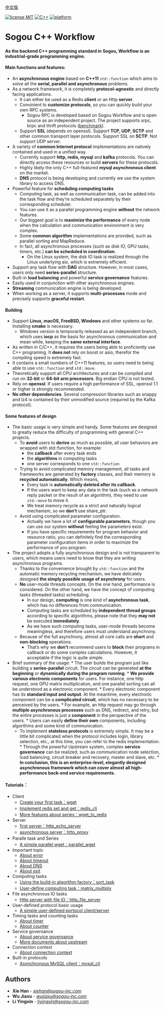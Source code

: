 [中文版](README.md)

[![license MIT](https://img.shields.io/badge/License-Apache-yellow.svg)](https://git.sogou-inc.com/wujiaxu/Filter/blob/master/LICENSE)
[![C++](https://img.shields.io/badge/language-c++-red.svg)](https://en.cppreference.com/)
[![platform](https://img.shields.io/badge/platform-linux%20%7C%20macos-lightgrey.svg)](#%E9%A1%B9%E7%9B%AE%E7%9A%84%E4%B8%80%E4%BA%9B%E8%AE%BE%E8%AE%A1%E7%89%B9%E7%82%B9)

# Sogou C++ Workflow
#### As the backend C++ programming standard in Sogou, Workflow is an industrial-grade programming engine. 
#### Main functions and features:
  * An **asynchronous engine** based on **C++11** ``std::function`` which aims to solve all the **serial, parallel and asynchronous** problems.
  * As a network framework, it is completely **protocol-agnostic** and directly facing applications.
    * It can either be used as a Redis **client** or an Http **server**.
    * Convinient to **customize protocols**, so you can quickly build your own RPC systems.
      * Sogou RPC is developed based on Sogou Workflow and is open source as an independent project. The project supports srpc, brpc and thrift protocols ([benchmark](https://github.com/holmes1412/sogou-rpc-benchmark)).
    * Support **SSL** (depends on openssl). Support **TCP, UDP, SCTP** and other common transport layer protocols. Support SSL on **SCTP**. Not support UDP server.
  * A variety of **common Internet protocol** implementations are natively contained and used in a unified way.
    * Currently support **http, redis, mysql** and **kafka** protocols. You can directly access these resources or build **servers** for these protocols.
    * Highly likely the only C++ full-featured **mysql asynchronous client** on the market.
    * **DNS** protocol is being developing and currently we use the system library to access DNS.
  * Powerful feature for **scheduling computing tasks**
    * Computing task, as well as communication task, can be added into the task flow and they’re scheduled separately by their corresponding scheduler.
    * You can use it as a parallel programming engine **without** the network features.
    * Our biggest goal is to **maximize the performance** of every node when the calculation and communication environment is very complex.
    * Some **common algorithm** implementations are provided, such as parallel sorting and MapReduce.
    * In fact, all asynchronous processes (such as disk IO, GPU tasks, timers, etc.) **can be scheduled in coordination**.
      * On the Linux system, the disk IO task is realized through the Linux underlying aio, which is extremely efficient.
  * Support any task flow with **DAG** structure. However, in most cases, users only need **series-parallel** structure.
  * Built-in **load balancing** and powerful **service governance** features.
  * Easily used in conjunction with other asynchronous engines.
  * **Streaming** communication engine is being developed.
  * When working as a server, it supports **multi-processes** mode and precisely supports **graceful restart**.

#### Building
  * Support **Linux, macOS, FreeBSD, Windows** and other systems so far. Installing **cmake** is necessary.
    * Windows version is temporarily released as an independent branch, which uses **iocp** as the basis for asynchronous communication and mean while, keeping the **same external interface**.
  * As written in C/C++, it requires the users being able to proficiently use C++ programing. It **does not** rely on boost or asio, therefor the compiling speed is extremely fast.
  * It contains a small numbers of C++11 features, so users need to being able to use ``std::function`` and ``std::move``.
  * Theoretically support all CPU architectures and can be compiled and run on **32-bit** or **64-bit arm processors**. Big endian CPU is not tested.
  * Rely on **openssl**. If users require a high  performance of SSL, openssl 1.1 or higher is strongly recommended.
  * **No other dependencies**. Several compression libraries such as snappy and lz4  is contained by their unmodified source (required by the Kafka protocol).

#### Some features of design
  * The basic usage is very simple and handy. Some features are designed to greatly reduce the difficulty of programming with general C++ projects.
    * To **avoid** users to **derive** as much as possible, all user behaviors are wrapped with std::function, for example:
      * the **callback** after every task ends
      * the **algorithms** in computing tasks
      * one server corresponds to one ``std::function``
    * Trying to avoid complicated memory management, all tasks and frameworks are generated by **factory** classes, and their memory is **recycled automatically**. Which means,
      * Every task is **automatically deleted after its callback**.
      * If the users want to keep any data in the task (such as a network reply packet or the result of an algorithm), they need to use ``std::move`` to move it.
      * We treat memory recycle as a strict and naturally logical mechanism, so we **don’t** use share_ptr.
    * Avoid using complicated parameter configuration.
      * Actually we have a lot of **configurable parameters**, though you can use our system **without** feeling the parameters exist.
      * If you have specific requirements for program behavior and resource ratio, you can definitely find the corresponding parameter configuration items in order to maximize the performance of you program.
  * The project adopts a fully asynchronous design and is not transparent to users, which means users need to know that they are writing asynchronous programs.
    * Thanks to the convenience brought by ``std::function`` and the automatic memory recycling mechanism, we have delicately designed **the simply possible usage of asynchrony** for users.
    * **No** user-mode threads concepts. On the one hand, performance is considered. On the other hand, we have the concept of computing tasks (threaded tasks) scheduling.
      * In our design, **computing** is one kind of **asynchronous task**, which has no differences from communication.
      * Computing tasks are scheduled by **independent thread groups** according to specific algorithms, please note that they **may not** be executed **immediately**.
      * As we have such computing tasks, user-mode threads become meaningless, and therefore users must understand asynchrony.
    * Because of the full asynchrony, almost all core calls are **short** and **non-blocking** operations.
      * That’s why we **don’t** recommend users to **block** their programs in callback or do some complex calculations. However, it acceptable if the logic is quite simple.
   * Brief summary of the usage:
    * The user builds the program just like building a **series-parallel** circuit. The circuit can be generated **at the beginning** or **dynamically during the program running**.
    * **We provide various electronic components** for users. For instance, one http request, one GPU matrix multiplication, and one parallel sorting can all be understood as a electronic component.
    * Every electronic component has its **standard input and output**. At the meantime, every electronic component can be a **complicated circuit**, which has no necessary to be perceived by the users.
    * For example, an http request may go through **multiple asynchronous processes** such as DNS, redirect, and retry, but the entire processes is just a **component** in the perspective of the users.
    * Users can easily **define their own** components, including algorithms and some kind of communication.
      * To implement **stateless protocols** is extremely simple. It may be a little bit complicated when the protocol includes login, library selection, etc., at this time, you can refer to the redis implementation.
    * Through the powerful Upstream system, complex **service governance** can be realized, such as communication node selection, load balancing, circuit breaker and recovery, master and slave, etc.
    * **In conclusion, this is an enterprise-level, elegantly designed asynchronous framework which can cover almost all high-performance back-end service requirements.**

#### Tutorials：
  * Client
    * [Create your first task：wget](docs/tutorial-01-wget.md)
    * [Implement redis set and get：redis_cli](docs/tutorial-02-redis_cli.md)
    * [More features about series：wget_to_redis](docs/tutorial-03-wget_to_redis.md)
  * Server
    * [first server：http_echo_server](docs/tutorial-04-http_echo_server.md)
    * [asynchronous server：http_proxy](docs/tutorial-05-http_proxy.md)
  * Paralle task and Series　
    * [A simple parallel wget：parallel_wget](docs/tutorial-06-parallel_wget.md)
  * Important topic
    * [About error](docs/about-error.md)
    * [About timeout](docs/about-timeout.md)
    * [About DNS](docs/about-dns.md)
    * [About exit](docs/about-exit.md)
  * Computing tasks
    * [Using the build-in algorithm factory：sort_task](docs/tutorial-07-sort_task.md)
    * [User-define computing task：matrix_multiply](docs/tutorial-08-matrix_multiply.md)
  * File asynchronous IO tasks
    * [Http server with file IO：http_file_server](docs/tutorial-09-http_file_server.md)
  * User-defined protocol basic usage
    * [A simple user-defined portocol client/server](docs/tutorial-10-user_defined_protocol.md)
  * Timing tasks and counting tasks
    * [About timer](docs/about-timer.md)
    * [About counter](docs/about-counter.md)
  * Service governance
    * [About service governance](docs/about-service-management.md)
    * [More documents about upstream](docs/about-upstream.md)
  * Connection context
    * [About connection context](docs/about-connection-context.md)
  * Built-in protocols
    * [Asynchronous MySQL client：mysql_cli](docs/tutorial-12-mysql_cli.md)

## Authors

* **Xie Han** - *[xiehan@sogou-inc.com](mailto:xiehan@sogou-inc.com)*
* **Wu Jiaxu** - *[wujiaxu@sogou-inc.com](mailto:wujiaxu@sogou-inc.com)*
* **Li Yingxin** - *[liyingxin@sogou-inc.com](mailto:liyingxin@sogou-inc.com)*


